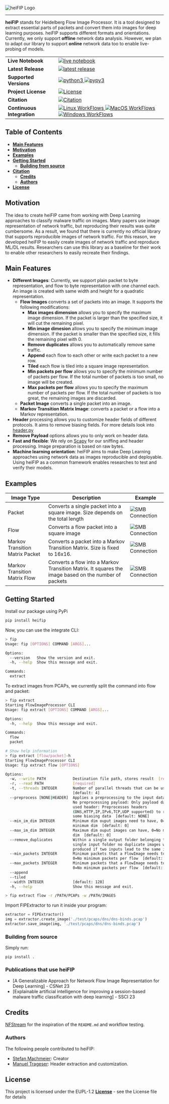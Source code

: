 ![heiFIP Logo](https://raw.githubusercontent.com/stefanDeveloper/heiFIP/main/assets/heiFIP_logo.png?raw=true)


--------------------------------------------------------------------------------

**heiFIP** stands for Heidelberg Flow Image Processor.
It is a tool designed to extract essential parts of packets and convert them into images for deep learning purposes.
heiFIP supports different formats and orientations.
Currently, we only support **offline** network data analysis.
However, we plan to adapt our library to support **online** network data too to enable live-probing of models.

<table>
<tr>
  <td><b>Live Notebook</b></td>
  <td>
    <a href="https://mybinder.org/v2/gh/stefanDeveloper/heiFIP-tutorials/HEAD?labpath=demo_notebook.ipynb">
    <img src="https://img.shields.io/badge/notebook-launch-blue?logo=jupyter&style=for-the-badge" alt="live notebook" />
    </a>
  </td>
</tr>
<tr>
  <td><b>Latest Release</b></td>
  <td>
    <a href="https://pypi.python.org/pypi/heifip">
    <img src="https://img.shields.io/pypi/v/heifip.svg?logo=pypi&style=for-the-badge" alt="latest release" />
    </a>
  </td>
</tr>

<tr>
  <td><b>Supported Versions</b></td>
  <td>
    <a href="https://pypi.org/project/heifip/">
    <img src="https://img.shields.io/pypi/pyversions/heifip?logo=python&style=for-the-badge" alt="python3" />
    </a>
    <a href="https://pypi.org/project/heifip/">
    <img src="https://img.shields.io/badge/pypy-3.7%20%7C%203.8%20%7C%203.9-blue?logo=pypy&style=for-the-badge" alt="pypy3" />
    </a>
  </td>
</tr>
<tr>
  <td><b>Project License</b></td>
  <td>
    <a href="https://github.com/stefanDeveloper/heifip/blob/main/LICENSE">
    <img src="https://img.shields.io/pypi/l/heifip?logo=gnu&style=for-the-badge&color=blue" alt="License" />
    </a>
  </td>
</tr>
<tr>
  <td><b>Citation</b></td>
  <td>
    <a href="https://zenodo.org/badge/latestdoi/522472839">
    <img src="https://zenodo.org/badge/522472839.svg?style=for-the-badge" alt="Citation" />
    </a>
  </td>
</tr>
<tr>
  <td><b>Continuous Integration</b></td>
  <td>
    <a href="https://github.com/stefanDeveloper/heifip/actions/workflows/build_test_linux.yml">
    <img src="https://img.shields.io/github/actions/workflow/status/stefanDeveloper/heifip/build_test_linux.yml?branch=main&logo=linux&style=for-the-badge&label=linux" alt="Linux WorkFlows" />
    </a>
    <a href="https://github.com/stefanDeveloper/heifip/actions/workflows/build_test_macos.yml">
    <img src="https://img.shields.io/github/actions/workflow/status/stefanDeveloper/heifip/build_test_macos.yml?branch=main&logo=apple&style=for-the-badge&label=macos" alt="MacOS WorkFlows" />
    </a>
    <a href="https://github.com/stefanDeveloper/heifip/actions/workflows/build_test_windows.yml">
    <img src="https://img.shields.io/github/actions/workflow/status/stefanDeveloper/heifip/build_test_windows.yml?branch=main&logo=windows&style=for-the-badge&label=windows" alt="Windows WorkFlows" />
    </a>
  </td>
</tr>
</table>

## Table of Contents

- [**Main Features**](#main-features)
- [**Motivation**](#motivation)
- [**Examples**](#examples)
- [**Getting Started**](#getting-started)
  - [**Building from source**](#building-from-source)
- [**Citation**](#citation)
  - [**Credits**](#credits)
  - [**Authors**](#authors)
- [**License**](#license)

## Motivation

The idea to create heiFIP came from working with Deep Learning approaches to classify malware traffic on images. Many papers use image representation of network traffic, but reproducing their results was quite cumbersome. As a result, we found that there is currently no official library that supports reproducible images of network traffic. For this reason, we developed heiFIP to easily create images of network traffic and reproduce ML/DL results. Researchers can use this library as a baseline for their work to enable other researchers to easily recreate their findings.

## Main Features

- **Different Images**: Currently, we support plain packet to byte representation, and flow to byte representation with one channel each. An image is created with same width and height for a quadratic representation.
  - **Flow Images** converts a set of packets into an image. It supports the following modifications:
    - **Max images dimension** allows you to specify the maximum image dimension. If the packet is larger than the specified size, it will cut the remaining pixel.
    - **Min image dimesion** allows you to specify the minimum image dimension. If the packet is smaller than the specified size, it fills the remaining pixel with 0.
    - **Remove duplicates** allows you to automatically remove same traffic.
    - **Append** each flow to each other or write each packet to a new row.
    - **Tiled** each flow is tiled into a square image representation.
    - **Min packets per flow** allows you to specify the minimum number of packets per flow. If the total number of packets is too small, no image will be created.
    - **Max packets per flow** allows you to specify the maximum number of packets per flow. If the total number of packets is too great, the remaining images are discarded.
  - **Packet Image** converts a single packet into an image.
  - **Markov Transition Matrix Image**: converts a packet or a flow into a Markov representation.
- **Header** processing allows you to customize header fields of different protocols. It aims to remove biasing fields. For more details look into [header.py](https://github.com/stefanDeveloper/heiFIP/blob/main/heifip/plugins/header.py)
- **Remove Payload** options allows you to only work on header data.
- **Fast and flexible**: We rely on [Scapy](https://github.com/secdev/scapy) for our sniffing and header processing. Image preparation is based on raw bytes.
- **Machine learning orientation**: heiFIP aims to make Deep Learning approaches using network data as images reproducible and deployable. Using heiFIP as a common framework enables researches to test and verify their models.

## Examples

| Image Type | Description | Example |
|------------|-------------|---------|
| Packet | Converts a single packet into a square image. Size depends on the total length | ![SMB Connection](https://raw.githubusercontent.com/stefanDeveloper/heiFIP/main/examples/packet.png?raw=true) |
| Flow | Converts a flow packet into a square image | ![SMB Connection](https://raw.githubusercontent.com/stefanDeveloper/heiFIP/main/examples/flow-tiled.png?raw=true) |
| Markov Transition Matrix Packet | Converts a packet into a Markov Transition Matrix. Size is fixed to 16x16. | ![SMB Connection](https://raw.githubusercontent.com/stefanDeveloper/heiFIP/main/examples/markov-packet.png?raw=true) |
| Markov Transition Matrix Flow | Converts a flow into a Markov Transition Matrix. It squares the image based on the number of packets | ![SMB Connection](https://raw.githubusercontent.com/stefanDeveloper/heiFIP/main/examples/markov-flow.png?raw=true) |

## Getting Started

Install our package using PyPi

```sh
pip install heifip
```
Now, you can use the integrate CLI:

```sh
> fip
Usage: fip [OPTIONS] COMMAND [ARGS]...

Options:
  --version   Show the version and exit.
  -h, --help  Show this message and exit.

Commands:
  extract
```

To extract images from PCAPs, we currently split the command into flow and packet:

```sh
> fip extract
Starting FlowImageProcessor CLI
Usage: fip extract [OPTIONS] COMMAND [ARGS]...

Options:
  -h, --help  Show this message and exit.

Commands:
  flow
  packet

# Show help information
> fip extract [flow/packet]-h
Starting FlowImageProcessor CLI
Usage: fip extract flow [OPTIONS]

Options:
  -w, --write PATH            Destination file path, stores result  [required]
  -r, --read PATH             [required]
  -t, --threads INTEGER       Number of parallel threads that can be used
                              [default: 4]
  --preprocess [NONE|HEADER]  Applies a preprocessing to the input data: none:
                              No preprocessing payload: Only payload data is
                              used header: Preprocesses headers
                              (DNS,HTTP,IP,IPv6,TCP,UDP supported) to remove
                              some biasing data  [default: NONE]
  --min_im_dim INTEGER        Minimum dim ouput images need to have, 0=No
                              minimum dim  [default: 0]
  --max_im_dim INTEGER        Maximum dim ouput images can have, 0=No maximum
                              dim  [default: 0]
  --remove_duplicates         Within a single output folder belonging to a
                              single input folder no duplicate images will be
                              produced if two inputs lead to the same image
  --min_packets INTEGER       Minimum packets that a FlowImage needs to have,
                              0=No minimum packets per flow  [default: 0]
  --max_packets INTEGER       Minimum packets that a FlowImage needs to have,
                              0=No minimum packets per flow  [default: 0]
  --append
  --tiled
  --width INTEGER             [default: 128]
  -h, --help                  Show this message and exit.

> fip extract flow -r /PATH/PCAPs -w /PATH/IMAGES
```

Import FIPExtractor to run it inside your program:

```python
extractor = FIPExtractor()
img = extractor.create_image('./test/pcaps/dns/dns-binds.pcap')
extractor.save_image(img, './test/pcaps/dns/dns-binds.pcap')
```

### Building from source

Simply run:

```
pip install .
```

### Publications that use heiFIP

- [A Generalizable Approach for Network Flow Image Representation for Deep Learning] - CSNet 23
- [Explainable artificial intelligence for improving a session-based malware traffic classification with deep learning] - SSCI 23


## Credits

[NFStream](https://github.com/nfstream/nfstream) for the inspiration of the `README.md` and workflow testing.

### Authors

The following people contributed to heiFIP:

- [Stefan Machmeier](https://github.com/stefanDeveloper): Creator
- [Manuel Trageser](https://github.com/maxi99manuel99): Header extraction and customization.

## License

This project is licensed under the  EUPL-1.2 [**License**](license) - see the License file for details

[license]: https://github.com/stefanDeveloper/heiFIP/blob/main/LICENSE